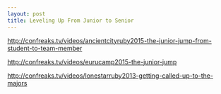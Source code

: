 ```yaml
---
layout: post
title: Leveling Up From Junior to Senior
---
```


http://confreaks.tv/videos/ancientcityruby2015-the-junior-jump-from-student-to-team-member


http://confreaks.tv/videos/eurucamp2015-the-junior-jump


http://confreaks.tv/videos/lonestarruby2013-getting-called-up-to-the-majors
